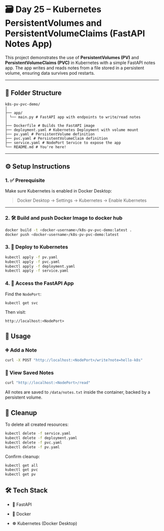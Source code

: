# 🗃️ Day 25 – Kubernetes PersistentVolumes and PersistentVolumeClaims (FastAPI Notes App)

This project demonstrates the use of **PersistentVolumes (PV)** and **PersistentVolumeClaims (PVC)** in Kubernetes with a simple FastAPI notes app. The app writes and reads notes from a file stored in a persistent volume, ensuring data survives pod restarts.

---

## 📁 Folder Structure

```plaintext
k8s-pv-pvc-demo/
│
├── app/
│ └── main.py # FastAPI app with endpoints to write/read notes
│
├── Dockerfile # Builds the FastAPI image
├── deployment.yaml # Kubernetes Deployment with volume mount
├── pv.yaml # PersistentVolume definition
├── pvc.yaml # PersistentVolumeClaim definition
├── service.yaml # NodePort Service to expose the app
└── README.md # You're here!
```


---

## ⚙️ Setup Instructions

### 1. ✅ Prerequisite

Make sure Kubernetes is enabled in Docker Desktop:

> Docker Desktop → Settings → Kubernetes → Enable Kubernetes

---

### 2. 🛠️ Build and push Docker Image to docker hub

```bash
docker build -t <docker-username>/k8s-pv-pvc-demo:latest .
docker push <docker-username>/k8s-pv-pvc-demo:latest
```

### 3. 🚀 Deploy to Kubernetes

```bash
kubectl apply -f pv.yaml
kubectl apply -f pvc.yaml
kubectl apply -f deployment.yaml
kubectl apply -f service.yaml
```

### 4. 📡 Access the FastAPI App

Find the `NodePort`:

```bash
kubectl get svc
```

Then visit:

```arduino
http://localhost:<NodePort>
```

## 🧪 Usage

### ➕ Add a Note

```bash
curl -X POST "http://localhost:<NodePort>/write?note=hello-k8s"
```

### 📖 View Saved Notes

```bash
curl "http://localhost:<NodePort>/read"
```

All notes are saved to `/data/notes.txt` inside the container, backed by a persistent volume.

## 🧹 Cleanup

To delete all created resources:

```bash
kubectl delete -f service.yaml
kubectl delete -f deployment.yaml
kubectl delete -f pvc.yaml
kubectl delete -f pv.yaml
```

Confirm cleanup:

```bash
kubectl get all
kubectl get pvc
kubectl get pv
```

## 🛠️ Tech Stack

- 🐍 FastAPI

- 🐳 Docker

- ☸️ Kubernetes (Docker Desktop)
